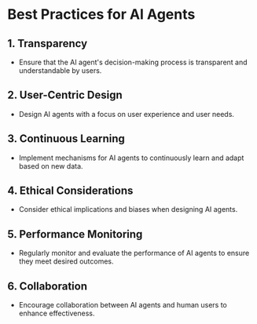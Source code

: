 # Best Practices for AI Agents

## 1. Transparency
- Ensure that the AI agent's decision-making process is transparent and understandable by users.

## 2. User-Centric Design
- Design AI agents with a focus on user experience and user needs.

## 3. Continuous Learning
- Implement mechanisms for AI agents to continuously learn and adapt based on new data.

## 4. Ethical Considerations
- Consider ethical implications and biases when designing AI agents.

## 5. Performance Monitoring
- Regularly monitor and evaluate the performance of AI agents to ensure they meet desired outcomes.

## 6. Collaboration
- Encourage collaboration between AI agents and human users to enhance effectiveness.